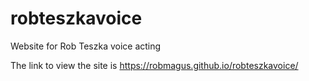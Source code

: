 # robteszkavoice
Website for Rob Teszka voice acting

The link to view the site is https://robmagus.github.io/robteszkavoice/
